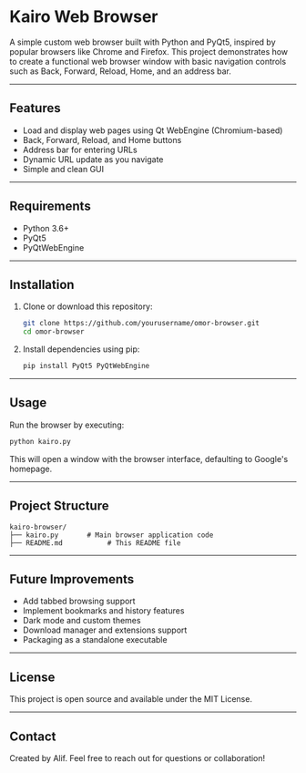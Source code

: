 

# Kairo Web Browser

A simple custom web browser built with Python and PyQt5, inspired by popular browsers like Chrome and Firefox. This project demonstrates how to create a functional web browser window with basic navigation controls such as Back, Forward, Reload, Home, and an address bar.

---

## Features

* Load and display web pages using Qt WebEngine (Chromium-based)
* Back, Forward, Reload, and Home buttons
* Address bar for entering URLs
* Dynamic URL update as you navigate
* Simple and clean GUI

---

## Requirements

* Python 3.6+
* PyQt5
* PyQtWebEngine

---

## Installation

1. Clone or download this repository:

   ```bash
   git clone https://github.com/yourusername/omor-browser.git
   cd omor-browser
   ```

2. Install dependencies using pip:

   ```bash
   pip install PyQt5 PyQtWebEngine
   ```

---

## Usage

Run the browser by executing:

```bash
python kairo.py
```

This will open a window with the browser interface, defaulting to Google's homepage.

---

## Project Structure

```
kairo-browser/
├── kairo.py       # Main browser application code
├── README.md           # This README file
```

---

## Future Improvements

* Add tabbed browsing support
* Implement bookmarks and history features
* Dark mode and custom themes
* Download manager and extensions support
* Packaging as a standalone executable

---

## License

This project is open source and available under the MIT License.

---

## Contact

Created by Alif.
Feel free to reach out for questions or collaboration!


